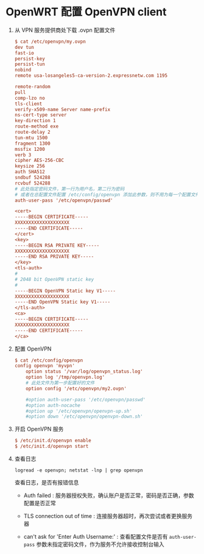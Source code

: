 # OpenWRT 配置 OpenVPN client

1. 从 VPN 服务提供商处下载 .ovpn 配置文件
    ```ini
    $ cat /etc/openvpn/my.ovpn
    dev tun
    fast-io
    persist-key
    persist-tun
    nobind
    remote usa-losangeles5-ca-version-2.expressnetw.com 1195

    remote-random
    pull
    comp-lzo no
    tls-client
    verify-x509-name Server name-prefix
    ns-cert-type server
    key-direction 1
    route-method exe
    route-delay 2
    tun-mtu 1500
    fragment 1300
    mssfix 1200
    verb 3
    cipher AES-256-CBC
    keysize 256
    auth SHA512
    sndbuf 524288
    rcvbuf 524288
    # 此处指定密码文件，第一行为用户名，第二行为密码
    # 或者在总配置文件配置 /etc/config/openvpn 添加此参数，则不用为每一个配置文件指定密码文件路径
    auth-user-pass '/etc/openvpn/passwd' 

    <cert>
    -----BEGIN CERTIFICATE-----
    XXXXXXXXXXXXXXXXXXXX
    -----END CERTIFICATE-----
    </cert>
    <key>
    -----BEGIN RSA PRIVATE KEY-----
    XXXXXXXXXXXXXXXXXXXX
    -----END RSA PRIVATE KEY-----
    </key>
    <tls-auth>
    #
    # 2048 bit OpenVPN static key
    #
    -----BEGIN OpenVPN Static key V1-----
    XXXXXXXXXXXXXXXXXXXX
    -----END OpenVPN Static key V1-----
    </tls-auth>
    <ca>
    -----BEGIN CERTIFICATE-----
    XXXXXXXXXXXXXXXXXXXX
    -----END CERTIFICATE-----
    </ca>
    ```

2. 配置 OpenVPN

    ```ini
    $ cat /etc/config/openvpn
    config openvpn 'myvpn'
        option status '/var/log/openvpn_status.log'
        option log '/tmp/openvpn.log'
        # 此处文件为第一步配置好的文件
        option config '/etc/openvpn/my2.ovpn'

        #option auth-user-pass '/etc/openvpn/passwd'
        #option auth-nocache
        #option up '/etc/openvpn/openvpn-up.sh'
        #option down '/etc/openvpn/openvpn-down.sh'
    ```

3. 开启 OpenVPN 服务

    ```ini
    $ /etc/init.d/openvpn enable
    $ /etc/init.d/openvpn start
    ```

4. 查看日志

    `logread -e openvpn; netstat -lnp | grep openvpn`

    查看日志，是否有报错信息

    * Auth failed
    : 服务器授权失败，确认账户是否正常，密码是否正确，参数配置是否正常

    * TLS connection out of time
    : 连接服务器超时，再次尝试或者更换服务器

    * can't ask for 'Enter Auth Username:'
    : 查看配置文件是否有 `auth-user-pass` 参数未指定密码文件，作为服务不允许接收控制台输入 
     





